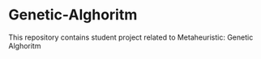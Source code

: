 # Genetic-Alghoritm
This repository contains student project related to Metaheuristic: Genetic Alghoritm
